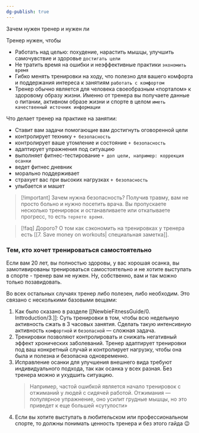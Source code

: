 ```yaml
---
dg-publish: true
---
```

Зачем нужен тренер и нужен ли

Тренер нужен, чтобы
- Работать над целью: похудение, нарастить мышцы, улучшить самочувствие и здоровье `достигать цели`
- Не тратить время на ошибки и неэффективные практики `экономить время`
- Гибко менять тренировки на ходу, что полезно для вашего комфорта и поддержания интереса к занятиям `работать с комфортом`
- Тренер обычно является для человека своеобразным «порталом» к здоровому образу жизни. Именно от тренера вы получаете данные о питании, активном образе жизни и спорте в целом `иметь качественный источник информации`



Что делает тренер на практике на занятии:
- Ставит вам задачи помогающие вам достигнуть оговоренной цели
- контролирует технику `+ безопасность`
- контролирует ваше утомление и состояние  `+ безопасность`
- адаптирует упражнения под ситуацию
- выполняет фитнес-тестирование  `+ доп цели, например: коррекция осанки`
- ведет фитнес дневник
- морально поддерживает
- страхует вас при высоких нагрузках `+ безопасность`
- улыбается и машет

> [!important] Зачем нужна безопасность?
> Получив травму, вам не просто больно и нужно посетить врача. Вы пропускаете несколько тренировок и останавливаете или откатываете прогресс, то есть `теряете время`. 

> [!faq] Дорого?
>  О том как сэкономить на тренировках у тренера есть [[7. Save money on workouts| специальная заметка]].


### Тем, кто хочет тренироваться самостоятельно
Если вам 20 лет, вы полностью здоровы, у вас хорошая осанка, вы замотивированы тренироваться самостоятельно и не хотите выступать в спорте - тренер вам не нужен. Ну, собственно, вам и так можно только позавидовать.

Во всех остальных случаях тренер либо полезен, либо необходим. Это связано с несколькими базовыми вещами:
1. Как было сказано в разделе [[NewbieFitnessGuide/0. Inttroduction/3.]]: Суть тренировки в том, чтобы всю недельную активность сжать в 3 часовых занятия. Сделать такую интенсивную активность `комфортной` и `безопасной` — сложная задача.
2. Тренировки позволяют контролировать и снижать негативный эффект хронических заболеваний. Тренер адаптирует тренировки под ваш конкретный случай и контролирует нагрузку, чтобы она была и полезна и безопасна одновременно.
3. Исправление осанки для улучшения внешнего вида требуют индивидуального подхода, так как осанка у всех разная. Без тренера можно и ухудшить ситуацию.
   > Например, частой ошибкой является начало тренировок с отжиманий у людей с сидячей работой. Отжимания — популярное упражнение, оно усилит грудные мышцы, но это приведет к еще большей «сутулости»
4. Если вы хотите выступать в любительском или профессиональном спорте, то должны понимать ценность тренера и без этого гайда 😉






